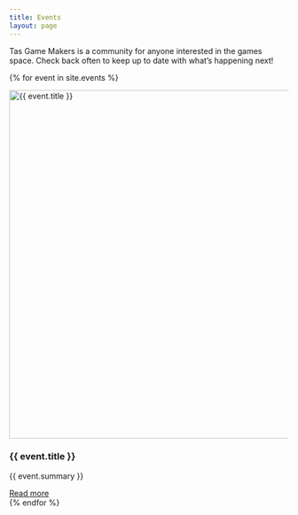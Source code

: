 ```yaml
---
title: Events
layout: page
---
```

Tas Game Makers is a community for anyone interested in the games space. Check back often to keep up to date with what’s happening next!

<div class="events--grid">   

{% for event in site.events %}
    <div class="card card__{{ site.data.event_categories[event.category].css_class }}">
            <div class="card--image">
                <img alt="{{ event.title }}" height="629" src="/assets/media/images/{{ event.image }}" width="720">
            </div>
        <div class="card--desc">
            <div>
            <h3 class="card--desc-heading">{{ event.title }}</h3>
            <p class="card--desc-subtitle">{{ event.summary }}</p>
            </div>
            <a class="card--desc-link" href="{{ event.url }}">Read more</a>
        </div>
{% endfor %} 

</div>

